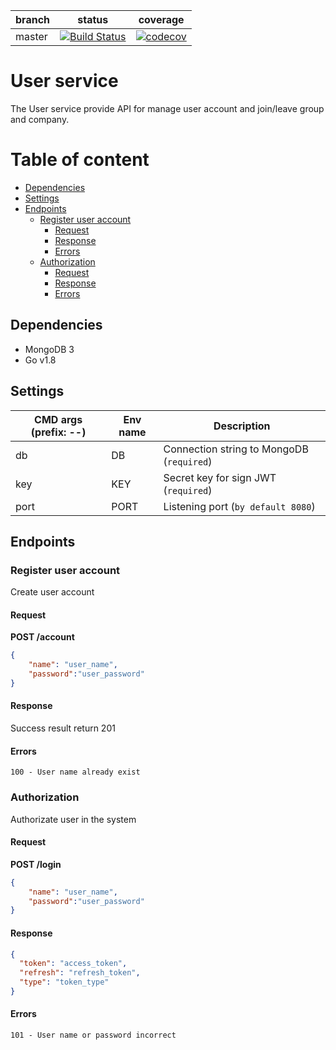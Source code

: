  branch | status| coverage |
 -------|-------|----------|
 master| [![Build Status](https://travis-ci.org/t-ksn/user-service.svg?branch=master)](https://travis-ci.org/t-ksn/user-service)| [![codecov](https://codecov.io/gh/t-ksn/user-service/branch/master/graph/badge.svg)](https://codecov.io/gh/t-ksn/user-service)
# User service
The User service provide API for manage user account and join/leave group and company.

# Table of content
<!-- MDTOC maxdepth:6 firsth1:2 numbering:0 flatten:0 bullets:1 updateOnSave:1 -->
- [Dependencies](#dependencies)   
- [Settings](#settings)   
- [Endpoints](#endpoints)   
   - [Register user account](#register-user-account)   
      - [Request](#request)   
      - [Response](#response)   
      - [Errors](#errors)   
   - [Authorization](#authorization)   
      - [Request](#request)   
      - [Response](#response)   
      - [Errors](#errors)   

<!-- /MDTOC -->

## Dependencies
* MongoDB 3
* Go v1.8

## Settings
CMD args (prefix: --)| Env name | Description
---|---|---
db | DB | Connection string to MongoDB (`required`)|
key | KEY | Secret key for sign JWT (`required`) |
port | PORT | Listening port (`by default 8080`)

## Endpoints
### Register user account
Create user account

#### Request
**POST /account**
```json
{
    "name": "user_name",
    "password":"user_password"
}
```
#### Response
Success result return 201

#### Errors
```
100 - User name already exist
```

### Authorization
Authorizate user in the system

#### Request
**POST /login**
```json
{
    "name": "user_name",
    "password":"user_password"
}
```
#### Response
```json
{
  "token": "access_token",
  "refresh": "refresh_token",
  "type": "token_type"
}
```
#### Errors
```
101 - User name or password incorrect
```

